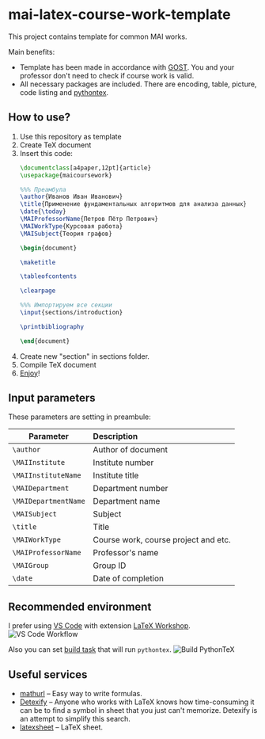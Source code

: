# mai-latex-course-work-template
This project contains template for common MAI works.

Main benefits:
* Template has been made in accordance with [GOST](http://www.agni-rt.ru/docs/institute/science/niokr/GOST%207.32-2001.pdf?roistat_visit=3184839). You and your professor don't need to check if course work is valid.
* All necessary packages are included. There are encoding, table, picture, code listing and [pythontex](https://github.com/gpoore/pythontex).

## How to use?
1. Use this repository as template
2. Create TeX document
3. Insert this code:
    ```latex
    \documentclass[a4paper,12pt]{article}
    \usepackage{maicoursework}

    %%% Преамбула
    \author{Иванов Иван Иванович}
    \title{Применение фундаментальных алгоритмов для анализа данных}
    \date{\today}
    \MAIProfessorName{Петров Пётр Петрович}
    \MAIWorkType{Курсовая работа}
    \MAISubject{Теория графов}

    \begin{document}

    \maketitle

    \tableofcontents

    \clearpage

    %%% Импортируем все секции
    \input{sections/introduction}

    \printbibliography

    \end{document}
    ```
4. Create new "section" in sections folder.
5. Compile TeX document
6. [Enjoy](./document.pdf)!

## Input parameters
These parameters are setting in preambule:

| Parameter                | Description                          |
| ------------------------ |:------------------------------------ |
| ```\author```            | Author of document                   |
| ```\MAIInstitute```      | Institute number                     |
| ```\MAIInstituteName```  | Institute title                      |
| ```\MAIDepartment```     | Department number                    |
| ```\MAIDepartmentName``` | Department name                      |
| ```\MAISubject```        | Subject                              |
| ```\title```             | Title                                |
| ```\MAIWorkType```       | Course work, course project and etc. |
| ```\MAIProfessorName```  | Professor's name                     |
| ```\MAIGroup```          | Group ID                             |
| ```\date```              | Date of completion                   |

## Recommended environment
I prefer using [VS Code](https://code.visualstudio.com/) with extension [LaTeX Workshop](https://marketplace.visualstudio.com/items?itemName=James-Yu.latex-workshop).
![VS Code Workflow](https://github.com/James-Yu/LaTeX-Workshop/raw/master/demo_media/preview.gif)

Also you can set [build task](https://code.visualstudio.com/docs/editor/tasks#_custom-tasks) that will run ```pythontex```.
![Build PythonTeX](https://i.ibb.co/XV2VgZP/ezgif-com-video-to-gif.gif)

## Useful services
* [mathurl](http://mathurl.com) – Easy way to write formulas.
* [Detexify](http://detexify.kirelabs.org/classify.html) – Anyone who works with LaTeX knows how time-consuming it can be to find a symbol in sheet that you just can't memorize. Detexify is an attempt to simplify this search.
* [latexsheet](http://wch.github.io/latexsheet/latexsheet.pdf) – LaTeX sheet.